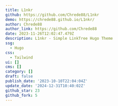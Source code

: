 ```yaml
---
title: L1nkr
github: https://github.com/Chrede88/L1nkr
demo: https://chrede88.github.io/L1nkr/
author: Chrede88
author_link: https://github.com/Chrede88
date: 2023-11-26T12:02:47.479Z
description: L1nkr - Simple LinkTree Hugo Theme
ssg:
  - Hugo
css:
  - Tailwind
ui: []
cms: []
category: []
draft: false
publish_date: '2023-10-10T22:04:04Z'
update_date: '2024-12-31T10:40:02Z'
github_star: 23
github_fork: 5
---
```

